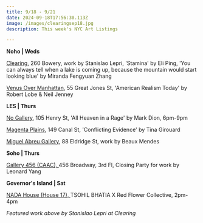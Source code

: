 ```yaml
---
title: 9/18 - 9/21
date: 2024-09-18T17:56:30.113Z
image: /images/clearingsep18.jpg
description: This week's NYC Art Listings

---
```

**N﻿oho | Weds**

[C﻿learing](https://www.c-l-e-a-r-i-n-g.com/), 260 Bowery, work by Stanislao Lepri, 'Stamina' by Eli Ping, 'You can always tell when a lake is coming up, because the mountain would start looking blue' by Miranda Fengyuan Zhang

[Venus Over Manhattan](https://www.venusovermanhattan.com/exhibitions/american-realism-today), 55 Great Jones St, 'American Realism Today' by Robert Lobe & Neil Jenney

**L﻿ES | Thurs**

[No Gallery](https://www.nononogallery.com/), 105 Henry St, 'All Heaven in a Rage' by Mark Dion, 6pm-9pm

[Magenta Plains](https://magentaplains.com/), 149 Canal St, 'Conflicting Evidence' by Tina Girouard

[Miguel Abreu Gallery](https://miguelabreugallery.com/exhibitions/beaux-mendes/), 88 Eldridge St, work by Beaux Mendes

**S﻿oho | Thurs**

[Gallery 456 (CAAC), ](http://www.caacarts.org/)456 Broadway, 3rd Fl, Closing Party for work by Leonard Yang

**G﻿overnor's Island | Sat**

[NADA House (House 17), ](https://www.instagram.com/newartdealers)T﻿SOHIL BHATIA X Red Flower Collective, 2pm-4pm

*F﻿eatured work above by Stanislao Lepri at Clearing*